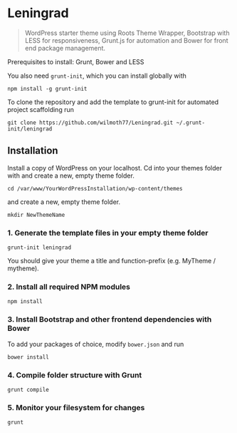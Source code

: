 Leningrad
===========

>WordPress starter theme using Roots Theme Wrapper, Bootstrap with LESS for responsiveness, Grunt.js for automation and Bower for front end package management.

Prerequisites to install: Grunt, Bower and LESS

You also need `grunt-init`, which you can install globally with
```
npm install -g grunt-init
```

To clone the repository and add the template to grunt-init for automated project scaffolding run
```
git clone https://github.com/wilmoth77/Leningrad.git ~/.grunt-init/leningrad
```


## Installation

Install a copy of WordPress on your localhost. Cd into your themes folder with and create a new, empty theme folder.
```
cd /var/www/YourWordPressInstallation/wp-content/themes
```
and create a new, empty theme folder.
```
mkdir NewThemeName
```



### 1. Generate the template files in your empty theme folder

```
grunt-init leningrad
```
You should give your theme a title and function-prefix (e.g. MyTheme / mytheme).

### 2. Install all required NPM modules

```
npm install
```


### 3. Install Bootstrap and other frontend dependencies with Bower

To add your packages of choice, modify ```bower.json``` and run

```
bower install
```


### 4. Compile folder structure with Grunt

```
grunt compile
```

### 5. Monitor your filesystem for changes

```
grunt
```

###
